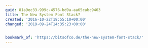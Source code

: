 ```yaml
---
guid: 81a9ec33-999c-4576-bd9a-aa65cabc9463
title: The New System Font Stack?
created: '2016-10-22T18:55:10+00:00'
changed: '2019-09-24T14:35:23+00:00'


bookmark_of: 'https://bitsofco.de/the-new-system-font-stack/'
---
```




